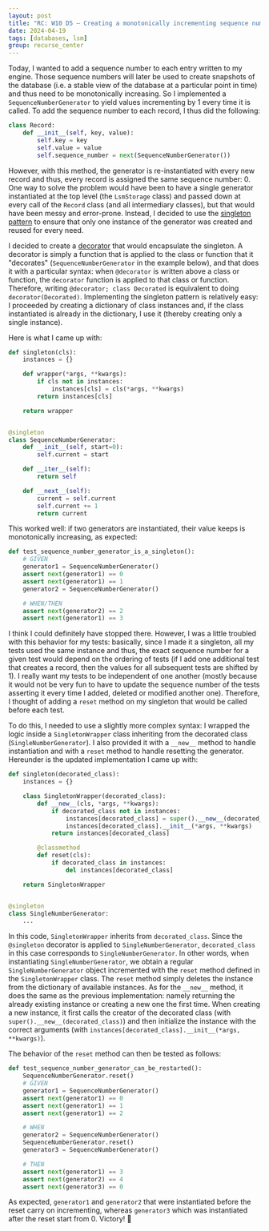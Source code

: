 ```yaml
---
layout: post
title: "RC: W10 D5 — Creating a monotonically incrementing sequence number"
date: 2024-04-19
tags: [databases, lsm]
group: recurse_center
---
```


Today, I wanted to add a sequence number to each entry written to my engine.
Those sequence numbers will later be used to create snapshots of the database (i.e. a stable view of the database at a
particular point in time) and thus need to be monotonically increasing.
So I implemented a `SequenceNumberGenerator` to yield values incrementing by 1 every time it is called.
To add the sequence number to each record, I thus did the following:

```python
class Record:
    def __init__(self, key, value):
        self.key = key
        self.value = value
        self.sequence_number = next(SequenceNumberGenerator())
```

However, with this method, the generator is re-instantiated with every new record and thus, every record is assigned the
same sequence number: 0.
One way to solve the problem would have been to have a single generator instantiated at the top level (the `LsmStorage`
class) and passed down at every call of the `Record` class (and all intermediary classes), but that would have been
messy and error-prone.
Instead, I decided to use the [singleton pattern](https://en.wikipedia.org/wiki/Singleton_pattern) to ensure that only
one instance of the generator was created and reused for every need.

I decided to create a [decorator](https://peps.python.org/pep-0318/) that would encapsulate the singleton.
A decorator is simply a function that is applied to the class or function that it "decorates" (`SequenceNumberGenerator`
in the example below), and that does it with a particular syntax: when `@decorator` is written above a class or
function, the `decorator` function is applied to that class or function. Therefore,
writing `@decorator; class Decorated` is equivalent to doing `decorator(Decorated)`.
Implementing the singleton pattern is relatively easy: I proceeded by creating a dictionary of class instances and, if
the class instantiated is already in the dictionary, I use it (thereby creating only a single instance).

Here is what I came up with:

```python
def singleton(cls):
    instances = {}

    def wrapper(*args, **kwargs):
        if cls not in instances:
            instances[cls] = cls(*args, **kwargs)
        return instances[cls]

    return wrapper


@singleton
class SequenceNumberGenerator:
    def __init__(self, start=0):
        self.current = start

    def __iter__(self):
        return self

    def __next__(self):
        current = self.current
        self.current += 1
        return current
```

This worked well: if two generators are instantiated, their value keeps is monotonically increasing, as expected:

```python
def test_sequence_number_generator_is_a_singleton():
    # GIVEN
    generator1 = SequenceNumberGenerator()
    assert next(generator1) == 0
    assert next(generator1) == 1
    generator2 = SequenceNumberGenerator()

    # WHEN/THEN
    assert next(generator2) == 2
    assert next(generator1) == 3
```

I think I could definitely have stopped there.
However, I was a little troubled with this behavior for my tests: basically, since I made it a singleton, all my tests
used the same instance and thus, the exact sequence number for a given test would depend on the ordering of tests (if I
add one additional test that creates a record, then the values for all subsequent tests are shifted by 1).
I really want my tests to be independent of one another (mostly because it would not be very fun to have to update the
sequence number of the tests asserting it every time I added, deleted or modified another one).
Therefore, I thought of adding a `reset` method on my singleton that would be called before each test.

To do this, I needed to use a slightly more complex syntax: I wrapped the logic inside
a `SingletonWrapper` class inheriting from the decorated class (`SingleNumberGenerator`).
I also provided it with a `__new__` method to handle instantiation and with a `reset` method to handle resetting the
generator.
Hereunder is the updated implementation I came up with:

```python
def singleton(decorated_class):
    instances = {}

    class SingletonWrapper(decorated_class):
        def __new__(cls, *args, **kwargs):
            if decorated_class not in instances:
                instances[decorated_class] = super().__new__(decorated_class)
                instances[decorated_class].__init__(*args, **kwargs)
            return instances[decorated_class]

        @classmethod
        def reset(cls):
            if decorated_class in instances:
                del instances[decorated_class]

    return SingletonWrapper


@singleton
class SingleNumberGenerator:
    ...
```

In this code, `SingletonWrapper` inherits from `decorated_class`.
Since the `@singleton` decorator is applied to `SingleNumberGenerator`, `decorated_class` in this case corresponds
to `SingleNumberGenerator`.
In other words, when instantiating `SingleNumberGenerator`, we obtain a regular `SingleNumberGenerator` object
incremented with the `reset` method defined in the `SingletonWrapper` class.
The `reset` method simply deletes the instance from the dictionary of available instances.
As for the `__new__` method, it does the same as the previous implementation: namely returning the already existing
instance or creating a new one the first time.
When creating a new instance, it first calls the creator of the decorated class
(with `super().__new__(decorated_class)`) and then initialize the instance with the correct arguments
(with `instances[decorated_class].__init__(*args, **kwargs)`).

The behavior of the `reset` method can then be tested as follows:

```python
def test_sequence_number_generator_can_be_restarted():
    SequenceNumberGenerator.reset()
    # GIVEN
    generator1 = SequenceNumberGenerator()
    assert next(generator1) == 0
    assert next(generator1) == 1
    assert next(generator1) == 2

    # WHEN
    generator2 = SequenceNumberGenerator()
    SequenceNumberGenerator.reset()
    generator3 = SequenceNumberGenerator()

    # THEN
    assert next(generator1) == 3
    assert next(generator2) == 4
    assert next(generator3) == 0
```

As expected, `generator1` and `generator2` that were instantiated before the reset carry on incrementing, whereas
`generator3` which was instantiated after the reset start from 0.
Victory! 🎉 
